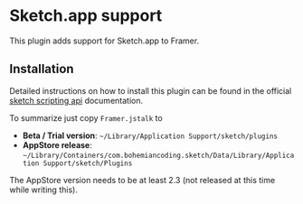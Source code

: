 # Sketch.app support
This plugin adds support for Sketch.app to Framer.

## Installation
Detailed instructions on how to install this plugin can be found in the official [sketch scripting api](http://bohemiancoding.com/sketch/scripting/) documentation.

To summarize just copy `Framer.jstalk` to

- **Beta / Trial version**:  `~/Library/Application Support/sketch/plugins`
- **AppStore release**: `~/Library/Containers/com.bohemiancoding.sketch/Data/Library/Application Support/sketch/Plugins`

The AppStore version needs to be at least 2.3 (not released at this time while writing this).